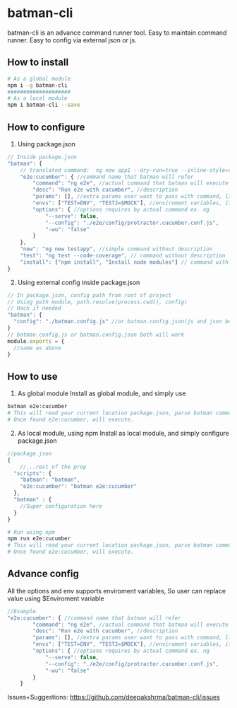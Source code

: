 # batman-cli
batman-cli is an advance command runner tool. Easy to maintain command runner. Easy to config via external json or js.
## How to install
```bash
# As a global module
npm i -g batman-cli
####################
# As a local module
npm i batman-cli --save
```
## How to configure 
1.  Using package.json 
```js
// Inside package.json
"batman": {
	// translated command:  ng new app1 --dry-run=true --inline-style=true
	"e2e:cucumber": { //command name that batman will refer
		"command": "ng e2e", //actual command that batman will execute
		"desc": "Run e2e with cucumber", //description
		"params": [], //extra params user want to pass with command, like. --prod
		"envs": ["TEST=ENV", "TEST2=$MOCK"], //enviroment variables, it can take enviroment variable to build envs
		"options": { //options requires by actual command ex. ng
			"--serve": false,
			"--config": "./e2e/config/protractor.cucumber.conf.js",
			"-wu": "false"
		}
	},
	"new": "ng new testapp", //simple command without description
	"test": "ng test --code-coverage", // command without description
	"install": ["npm install", "Install node modules"] // command with description
}
```
2.  Using external config inside package.json 
```js
// In package.json, config path from root of project
// Using path module, path.resolve(process.cwd(), config)
// Hack if needed
"batman": {
  "config": "./batman.config.js" //or batman.config.json(js and json both supported)
}
// batman.config.js or batman.config.json both will work
module.exports = {
  //same as above
}
```
## How to use
1. As global module 
Install as global module, and simply use
```bash
batman e2e:cucumber
# This will read your current location package.json, parse batman commands
# Once found e2e:cucumber, will execute.
```
2. As local module, using npm
Install as local module, and simply configure package.json
```js
//package.json
{
    //...rest of the prop
  "scripts": {
    "batman": "batman",
    "e2e:cucumber": "batman e2e:cucumber"
  },
  "batman" : { 
    //Super configuration here
  }
}
```
```bash
# Run using npm
npm run e2e:cucumber
# This will read your current location package.json, parse batman commands
# Once found e2e:cucumber, will execute.
```
## Advance config 
All the options and env supports enviroment variables, So user can replace value using $Enviroment variable
```js
//Example
"e2e:cucumber": { //command name that batman will refer
		"command": "ng e2e", //actual command that batman will execute
		"desc": "Run e2e with cucumber", //description
		"params": [], //extra params user want to pass with command, like. --prod
		"envs": ["TEST=ENV", "TEST2=$MOCK"], //enviroment variables, it can take enviroment variable to build envs
		"options": { //options requires by actual command ex. ng
			"--serve": false,
			"--config": "./e2e/config/protractor.cucumber.conf.js",
			"-wu": "false"
		}
	}
```
Issues+Suggestions: https://github.com/deepakshrma/batman-cli/issues